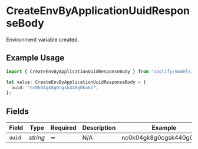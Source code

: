 # CreateEnvByApplicationUuidResponseBody

Environment variable created.

## Example Usage

```typescript
import { CreateEnvByApplicationUuidResponseBody } from "coolify/models/operations";

let value: CreateEnvByApplicationUuidResponseBody = {
  uuid: "nc0k04gk8g0cgsk440g0koko",
};
```

## Fields

| Field                    | Type                     | Required                 | Description              | Example                  |
| ------------------------ | ------------------------ | ------------------------ | ------------------------ | ------------------------ |
| `uuid`                   | *string*                 | :heavy_minus_sign:       | N/A                      | nc0k04gk8g0cgsk440g0koko |